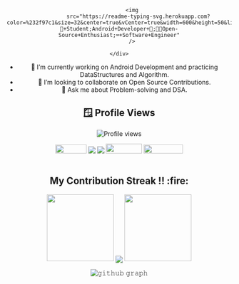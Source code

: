 
 <div align="center">
        
            <img
                src="https://readme-typing-svg.herokuapp.com?color=%232f97c1&size=32&center=true&vCenter=true&width=600&height=50&lines=Hi+👋,+I'm+Ashutosh+Pandey;🏫+Student;Android+Developer+📱;🧑‍💻Open-Source+Enthusiast;⌨️+Software+Engineer"
            />
       
    </div>


- 🔭 I’m currently working on Android Development and practicing DataStructures and Algorithm.
- 👯 I’m looking to collaborate on Open Source Contributions.
- 💬 Ask me about Problem-solving and DSA.

## 🪟 Profile Views 
 ![Profile views](https://gpvc.arturio.dev/ashupandey1620) 
 <div align="center">
        <a href="https://www.linkedin.com/in/ashupandey1620/"><img height="20" width="70" src="https://img.shields.io/badge/Linkedin-0077b5?style=flat&logo=linkedin" /></a>
        <a href="mailto:ashupandey1620@gmail.com"><img src="https://img.shields.io/badge/Gmail-D14836?style=flat&logo=gmail&logoColor=white" /></a>
        <a href="https://twitter.com/Ashutos97972624"><img src="https://img.shields.io/badge/Twitter-1DA1F2?style=flat&logo=twitter&logoColor=white" /></a>
        <a href="https://github.com/ashupandey1620"><img  height="22" width="81" src="https://img.shields.io/badge/GitHub-black.svg?&style=for-the-badge&logo=github&logoColor=white" /></a>
        <a href="https://www.instagram.com/ashupandey1620?r=nametag"><img  height="20" width="88" src="https://img.shields.io/badge/-INSTAGRAM-cc0099?&style=for-the-badge&logo=instagram&logoColor=white" /></a>
 </div>
 
 <br>
 <h2 align="center">My Contribution Streak !! :fire:</h2>

<p align="center">
   <a>
   <img height="150" width="150" src="https://user-images.githubusercontent.com/85965606/194883377-48faf476-56b7-4550-8574-844f2ca8baca.png">
   <img align="center" src="https://github-readme-streak-stats.herokuapp.com/?user=ashupandey1620&theme=dark&hide_border=true"/>
   <img height="150" width="150" src="https://user-images.githubusercontent.com/85965606/194883387-b4d3b9f8-d432-4b77-8aab-77c6ed120e31.png"> 
   </a>
</p>





![𝚐𝚒𝚝𝚑𝚞𝚋 𝚐𝚛𝚊𝚙𝚑](https://ghactivity.mrayush.me/graph?username=ashupandey1620&theme=react-dark&hide_border=true&area=true)




<!---
ashupandey1620/ashupandey1620 is a ✨ special ✨ repository because its `README.md` (this file) appears on your GitHub profile.
You can click the Preview link to take a look at your changes.
--->

